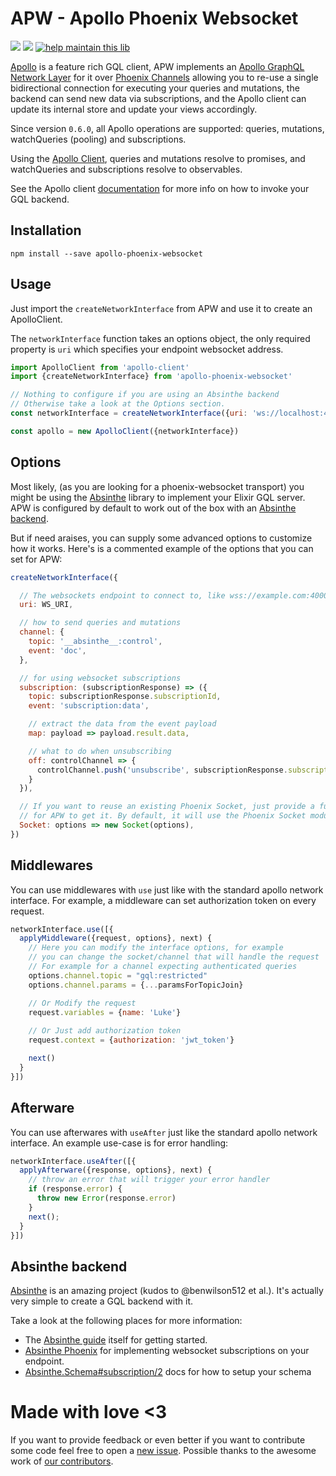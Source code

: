 # APW - Apollo Phoenix Websocket

<a href="https://www.npmjs.com/package/apollo-phoenix-websocket"><img src="https://img.shields.io/npm/v/apollo-phoenix-websocket.svg"></a>
<a href="https://travis-ci.org/vic/apollo-phoenix-websocket"><img src="https://travis-ci.org/vic/apollo-phoenix-websocket.svg"></a>
[![help maintain this lib](https://img.shields.io/badge/looking%20for%20maintainer-DM%20%40vborja-663399.svg)](https://twitter.com/vborja)


[Apollo] is a feature rich GQL client, APW implements an [Apollo GraphQL Network Layer] for it over [Phoenix Channels] allowing you to re-use a single bidirectional connection for executing your queries and mutations, the backend can send new data via subscriptions, and the Apollo client can update its internal store and update your views accordingly.

Since version `0.6.0`, all Apollo operations are supported: queries, mutations, watchQueries (pooling) and
subscriptions.

Using the [Apollo Client], queries and mutations resolve to promises, and watchQueries and
subscriptions resolve to observables.

See the Apollo client [documentation][Apollo Client] for more info on how to invoke your GQL backend.


## Installation

```shell
npm install --save apollo-phoenix-websocket
```

## Usage

Just import the `createNetworkInterface` from APW and use it to create an ApolloClient.

The `networkInterface` function takes an options object, the only required
property is `uri` which specifies your endpoint websocket address.

```javascript
import ApolloClient from 'apollo-client'
import {createNetworkInterface} from 'apollo-phoenix-websocket'

// Nothing to configure if you are using an Absinthe backend
// Otherwise take a look at the Options section.
const networkInterface = createNetworkInterface({uri: 'ws://localhost:4000/socket'})

const apollo = new ApolloClient({networkInterface})
```

## Options

Most likely, (as you are looking for a phoenix-websocket transport) you might be using
the [Absinthe] library to implement your Elixir GQL server. APW is configured by default
to work out of the box with an [Absinthe backend](#absinthe-backend).

But if need araises, you can supply some advanced options to customize how it works.
Here's is a commented example of the options that you can set for APW:


```javascript
createNetworkInterface({

  // The websockets endpoint to connect to, like wss://example.com:4000/socket
  uri: WS_URI,

  // how to send queries and mutations
  channel: {
    topic: '__absinthe__:control',
    event: 'doc',
  },

  // for using websocket subscriptions
  subscription: (subscriptionResponse) => ({
    topic: subscriptionResponse.subscriptionId,
    event: 'subscription:data',

    // extract the data from the event payload
    map: payload => payload.result.data,

    // what to do when unsubscribing
    off: controlChannel => {
      controlChannel.push('unsubscribe', subscriptionResponse.subscriptionId)
    }
  }),

  // If you want to reuse an existing Phoenix Socket, just provide a function
  // for APW to get it. By default, it will use the Phoenix Socket module.
  Socket: options => new Socket(options),
})
```

## Middlewares

You can use middlewares with `use` just like with
the standard apollo network interface. For example, a middleware can set authorization token on every request.

```javascript
networkInterface.use([{
  applyMiddleware({request, options}, next) {
    // Here you can modify the interface options, for example
    // you can change the socket/channel that will handle the request
    // For example for a channel expecting authenticated queries
    options.channel.topic = "gql:restricted"
    options.channel.params = {...paramsForTopicJoin}

    // Or Modify the request
    request.variables = {name: 'Luke'}
    
    // Or Just add authorization token
    request.context = {authorization: 'jwt_token'}

    next()
  }
}])
```

## Afterware

You can use afterwares with `useAfter` just like the standard
apollo network interface. An example use-case is for error handling:

```javascript
networkInterface.useAfter([{
  applyAfterware({response, options}, next) {
    // throw an error that will trigger your error handler
    if (response.error) {
      throw new Error(response.error)
    }
    next();
  }
}])
```

## Absinthe backend

[Absinthe] is an amazing project (kudos to @benwilson512 et al.). It's actually very
simple to create a GQL backend with it.

Take a look at the following places for more information:

- The [Absinthe guide][Absinthe] itself for getting started.
- [Absinthe Phoenix] for implementing websocket subscriptions on your endpoint.
- [Absinthe.Schema#subscription/2][Absinthe Subscription] docs for how to setup your schema



# Made with love <3

If you want to provide feedback or even better if you want to contribute some code feel free to open a [new issue].
Possible thanks to the awesome work of [our contributors].


[Apollo]: http://dev.apollodata.com/
[Apollo Client]: http://dev.apollodata.com/core/apollo-client-api.html
[Apollo GraphQL Network Layer]: http://dev.apollodata.com/core/network.html
[Phoenix Channels]: http://www.phoenixframework.org/docs/channels
[Absinthe]: http://absinthe-graphql.org/
[new issue]: https://github.com/vic/apollo-phoenix-websocket/issues
[our contributors]: https://github.com/vic/apollo-phoenix-websocket/graphs/contributors
[Absinthe Phoenix]: https://github.com/absinthe-graphql/absinthe_phoenix
[Absinthe Subscription]: https://hexdocs.pm/absinthe/1.4.0-beta.1/Absinthe.Schema.html#subscription/2
